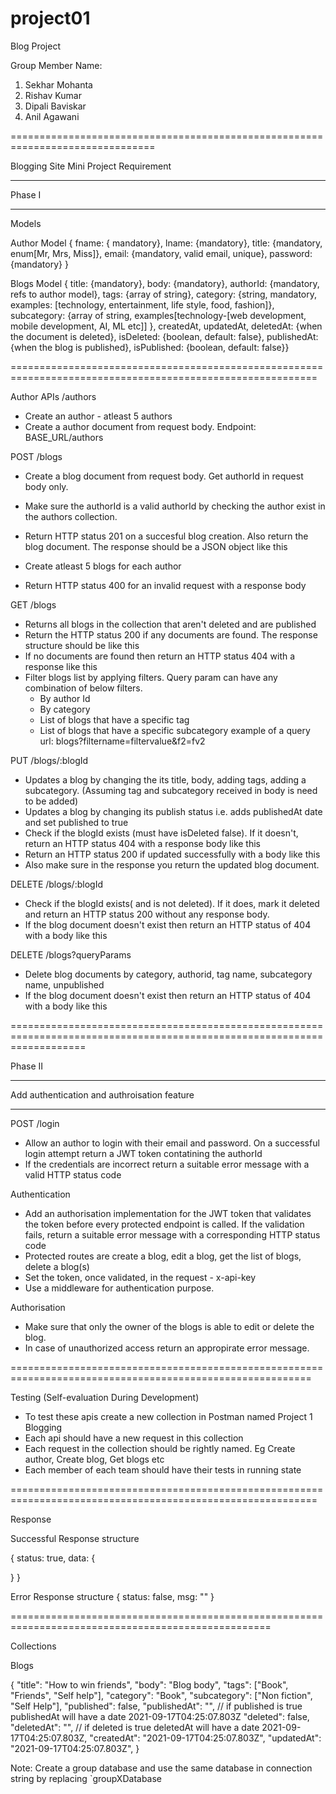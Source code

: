 # project01
Blog Project

Group Member Name:

1. Sekhar Mohanta
2. Rishav Kumar
3. Dipali Baviskar
4. Anil Agawani



===============================================================================

Blogging Site Mini Project Requirement

-------------------------------------------------------------------------------

Phase I

-------------------------------------------------------------------------------

Models

Author Model
{ 
    fname: { mandatory}, 
    lname: {mandatory}, 
    title: {mandatory, enum[Mr, Mrs, Miss]}, 
    email: {mandatory, valid email, unique}, 
    password: {mandatory} 
}


Blogs Model
{ 
    title: {mandatory}, 
    body: {mandatory}, 
    authorId: {mandatory, refs to author model}, 
    tags: {array of string}, 
    category: {string, mandatory, examples: [technology, entertainment, life style, food, fashion]}, 
    subcategory: {array of string, examples[technology-[web development, mobile development, AI, ML etc]] }, 
    createdAt, 
    updatedAt, 
    deletedAt: {when the document is deleted}, 
    isDeleted: {boolean, default: false}, 
    publishedAt: {when the blog is published}, 
    isPublished: {boolean, default: false}}

===========================================================================================================

Author APIs /authors

   * Create an author - atleast 5 authors
   * Create a author document from request body. Endpoint: BASE_URL/authors

POST /blogs

   * Create a blog document from request body. Get authorId in request body only.

   * Make sure the authorId is a valid authorId by checking the author exist in the authors collection.

   * Return HTTP status 201 on a succesful blog creation. Also return the blog document. The response should be a JSON object   like this

   * Create atleast 5 blogs for each author

   * Return HTTP status 400 for an invalid request with a response body


GET /blogs

   * Returns all blogs in the collection that aren't deleted and are published
   * Return the HTTP status 200 if any documents are found. The response structure should be like this
   * If no documents are found then return an HTTP status 404 with a response like this
   * Filter blogs list by applying filters. Query param can have any combination of below filters.
       * By author Id
       * By category
       * List of blogs that have a specific tag
       * List of blogs that have a specific subcategory example of a query url: blogs?filtername=filtervalue&f2=fv2


PUT /blogs/:blogId

   * Updates a blog by changing the its title, body, adding tags, adding a subcategory. (Assuming tag and subcategory received in body is need to be added)
   * Updates a blog by changing its publish status i.e. adds publishedAt date and set published to true
   * Check if the blogId exists (must have isDeleted false). If it doesn't, return an HTTP status 404 with a response body like this
   * Return an HTTP status 200 if updated successfully with a body like this
   * Also make sure in the response you return the updated blog document.


DELETE /blogs/:blogId

   * Check if the blogId exists( and is not deleted). If it does, mark it deleted and return an HTTP status 200 without any response body.
   * If the blog document doesn't exist then return an HTTP status of 404 with a body like this


DELETE /blogs?queryParams

   * Delete blog documents by category, authorid, tag name, subcategory name, unpublished
   * If the blog document doesn't exist then return an HTTP status of 404 with a body like this


=========================================================================================================================

Phase II

---------------------------------------------------------------------------

Add authentication and authroisation feature

----------------------------------------------------------------------------

POST /login

   * Allow an author to login with their email and password. On a successful login attempt return a JWT token contatining the authorId
   * If the credentials are incorrect return a suitable error message with a valid HTTP status code


Authentication

   * Add an authorisation implementation for the JWT token that validates the token before every protected endpoint is called.   If the validation fails, return a suitable error message with a corresponding HTTP status code
   * Protected routes are create a blog, edit a blog, get the list of blogs, delete a blog(s)
   * Set the token, once validated, in the request - x-api-key
   * Use a middleware for authentication purpose.


Authorisation
   * Make sure that only the owner of the blogs is able to edit or delete the blog.
   * In case of unauthorized access return an appropirate error message.


==========================================================================================================

Testing (Self-evaluation During Development)

   * To test these apis create a new collection in Postman named Project 1 Blogging
   * Each api should have a new request in this collection
   * Each request in the collection should be rightly named. Eg Create author, Create blog, Get blogs etc
   * Each member of each team should have their tests in running state


===========================================================================================================


Response

Successful Response structure

{
  status: true,
  data: {

  }
}

Error Response structure
{
  status: false,
  msg: ""
}

===================================================================================================

Collections

Blogs


{
  "title": "How to win friends",
  "body": "Blog body",
  "tags": ["Book", "Friends", "Self help"],
  "category": "Book",
  "subcategory": ["Non fiction", "Self Help"],
  "published": false,
  "publishedAt": "", // if published is true publishedAt will have a date 2021-09-17T04:25:07.803Z
  "deleted": false,
  "deletedAt": "", // if deleted is true deletedAt will have a date 2021-09-17T04:25:07.803Z,
  "createdAt": "2021-09-17T04:25:07.803Z",
  "updatedAt": "2021-09-17T04:25:07.803Z",
}


Note: Create a group database and use the same database in connection string by replacing `groupXDatabase
